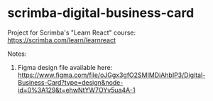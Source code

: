 # scrimba-digital-business-card
Project for Scrimba's "Learn React" course: https://scrimba.com/learn/learnreact

Notes:
1. Figma design file available here: https://www.figma.com/file/oJGgx3gfO2SMIMDiAhbIP3/Digital-Business-Card?type=design&node-id=0%3A129&t=ehwNtYW7OYv5ua4A-1